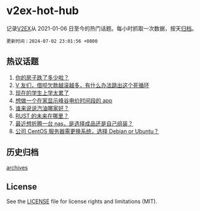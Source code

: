 # v2ex-hot-hub

 记录[V2EX](https://www.v2ex.com/)从 2021-01-06 日至今的热门话题。每小时抓取一次数据，按天[归档](archives)。

`更新时间：2024-07-02 23:01:56 +0800`

## 热议话题

1. [你的房子跌了多少啦？](https://www.v2ex.com/t/1054110)
1. [V 友们，借呗欠款越滚越多，有什么办法跳出这个死循环](https://www.v2ex.com/t/1054134)
1. [现在的学生上学太累了](https://www.v2ex.com/t/1054191)
1. [想做一个在家显示峰谷电价时间段的 app](https://www.v2ex.com/t/1054219)
1. [谁来说说汽油哪家好？](https://www.v2ex.com/t/1054108)
1. [RUST 的未来在哪里？](https://www.v2ex.com/t/1054155)
1. [最近想折腾一台 nas，是选择成品还是自己组装？](https://www.v2ex.com/t/1054140)
1. [公司 CentOS 服务器需更换系统，选择 Debian or Ubuntu？](https://www.v2ex.com/t/1054147)

## 历史归档

[archives](archives)

## License

See the [LICENSE](LICENSE) file for license rights and limitations (MIT).
